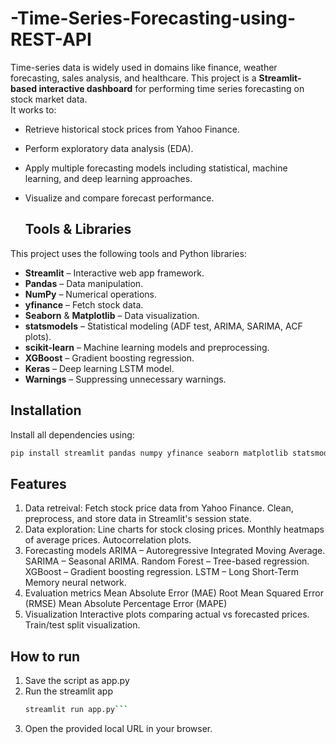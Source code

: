 # -Time-Series-Forecasting-using-REST-API
Time-series data is widely used in domains like finance, weather forecasting, sales analysis,  and healthcare. This project is a **Streamlit-based interactive dashboard** for performing time series forecasting on stock market data.  
It works to:
- Retrieve historical stock prices from Yahoo Finance.
- Perform exploratory data analysis (EDA).
- Apply multiple forecasting models including statistical, machine learning, and deep learning approaches.
- Visualize and compare forecast performance.

  ## Tools & Libraries 
This project uses the following tools and Python libraries:

- **Streamlit** – Interactive web app framework.
- **Pandas** – Data manipulation.
- **NumPy** – Numerical operations.
- **yfinance** – Fetch stock data.
- **Seaborn** & **Matplotlib** – Data visualization.
- **statsmodels** – Statistical modeling (ADF test, ARIMA, SARIMA, ACF plots).
- **scikit-learn** – Machine learning models and preprocessing.
- **XGBoost** – Gradient boosting regression.
- **Keras** – Deep learning LSTM model.
- **Warnings** – Suppressing unnecessary warnings.

## Installation
Install all dependencies using:

```bash
pip install streamlit pandas numpy yfinance seaborn matplotlib statsmodels scikit-learn xgboost keras
```
## Features
1. Data retreival:
    Fetch stock price data from Yahoo Finance.
    Clean, preprocess, and store data in Streamlit's session state.
2. Data exploration:
   Line charts for stock closing prices.
   Monthly heatmaps of average prices.
  Autocorrelation plots.
4. Forecasting models
   ARIMA – Autoregressive Integrated Moving Average.
   SARIMA – Seasonal ARIMA.
   Random Forest – Tree-based regression.
   XGBoost – Gradient boosting regression.
   LSTM – Long Short-Term Memory neural network.
6. Evaluation metrics
   Mean Absolute Error (MAE)
   Root Mean Squared Error (RMSE)
   Mean Absolute Percentage Error (MAPE)
8. Visualization
  Interactive plots comparing actual vs forecasted prices.
  Train/test split visualization.

## How to run
1. Save the script as app.py
2. Run the streamlit app
   ```bash
   streamlit run app.py```
3. Open the provided local URL in your browser.
